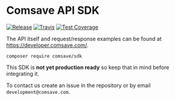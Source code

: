 # Comsave API SDK

[![Release](https://img.shields.io/github/v/release/comsave/sdk)](https://github.com/comsave/sdk/releases)
[![Travis](https://img.shields.io/travis/comsave/sdk)](https://travis-ci.org/comsave/sdk)
[![Test Coverage](https://img.shields.io/codeclimate/coverage/comsave/sdk)](https://codeclimate.com/github/comsave/sdk)

The API itself and request/response examples can be found at https://developer.comsave.com/.

`composer require comsave/sdk`

This SDK is **not yet production ready** so keep that in mind before integrating it.

To contact us create an issue in the repository or by email `development@comsave.com`.
